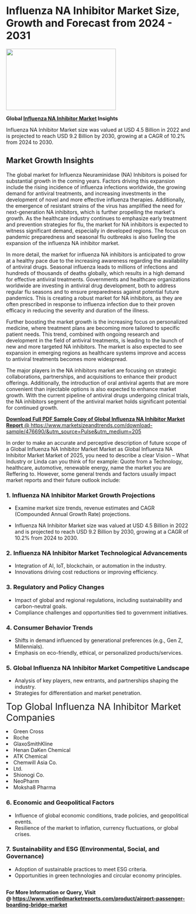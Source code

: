 <H1>Influenza NA Inhibitor Market Size, Growth and Forecast from 2024 - 2031</H1><img class="aligncenter size-medium wp-image-584254" src="https://thirdeyenews.in/wp-content/uploads/2024/09/Global-Market-Research-300x168.jpeg" alt="" width="300" height="168" /><p><strong>Global&nbsp;<a href="https://www.marketsizeandtrends.com/download-sample/476690/&amp;utm_source=Pulse&amp;utm_medium=205">Influenza NA Inhibitor Market</a> Insights</strong></p><p>Influenza NA Inhibitor Market size was valued at USD 4.5 Billion in 2022 and is projected to reach USD 9.2 Billion by 2030, growing at a CAGR of 10.2% from 2024 to 2030.</p><p><h2>Market Growth Insights</h2> <p>The global market for Influenza Neuraminidase (NA) Inhibitors is poised for substantial growth in the coming years. Factors driving this expansion include the rising incidence of influenza infections worldwide, the growing demand for antiviral treatments, and increasing investments in the development of novel and more effective influenza therapies. Additionally, the emergence of resistant strains of the virus has amplified the need for next-generation NA inhibitors, which is further propelling the market's growth. As the healthcare industry continues to emphasize early treatment and prevention strategies for flu, the market for NA inhibitors is expected to witness significant demand, especially in developed regions. The focus on pandemic preparedness and seasonal flu outbreaks is also fueling the expansion of the influenza NA inhibitor market.</p> <p><a href="#"></a></p> <p>In more detail, the market for influenza NA inhibitors is anticipated to grow at a healthy pace due to the increasing awareness regarding the availability of antiviral drugs. Seasonal influenza leads to millions of infections and hundreds of thousands of deaths globally, which results in a high demand for effective antiviral treatments. Governments and healthcare organizations worldwide are investing in antiviral drug development, both to address regular flu seasons and to ensure preparedness against potential future pandemics. This is creating a robust market for NA inhibitors, as they are often prescribed in response to influenza infection due to their proven efficacy in reducing the severity and duration of the illness.</p> <p>Further boosting the market growth is the increasing focus on personalized medicine, where treatment plans are becoming more tailored to specific patient needs. This trend, combined with ongoing research and development in the field of antiviral treatments, is leading to the launch of new and more targeted NA inhibitors. The market is also expected to see expansion in emerging regions as healthcare systems improve and access to antiviral treatments becomes more widespread.</p> <p>The major players in the NA inhibitors market are focusing on strategic collaborations, partnerships, and acquisitions to enhance their product offerings. Additionally, the introduction of oral antiviral agents that are more convenient than injectable options is also expected to enhance market growth. With the current pipeline of antiviral drugs undergoing clinical trials, the NA inhibitors segment of the antiviral market holds significant potential for continued growth.</p> <p><a href="#"></p><p><span class=""><strong>Download Full PDF Sample Copy of Global Influenza NA Inhibitor Market Report</strong> @ <a href="https://www.marketsizeandtrends.com/download-sample/476690/&amp;utm_source=Pulse&amp;utm_medium=205" target="_blank">https://www.marketsizeandtrends.com/download-sample/476690/&amp;utm_source=Pulse&amp;utm_medium=205</a></span></p><p>In order to make an accurate and perceptive description of future scope of a Global&nbsp;Influenza NA Inhibitor Market Market as Global&nbsp;Influenza NA Inhibitor Market Market of 2025, you need to describe a clear Vision &ndash; What Industry or Linda can you think of for example: Quote from a Technology, healthcare, automotive, renewable energy, name the market you are Reffering to. However, some general trends and factors usually impact market reports and their future outlook include:</p><h3>1.&nbsp;<strong>Influenza NA Inhibitor Market Growth Projections</strong></h3><ul><li>Examine market size trends, revenue estimates and CAGR (Compounded Annual Growth Rate) projections.</li><li><p>Influenza NA Inhibitor Market size was valued at USD 4.5 Billion in 2022 and is projected to reach USD 9.2 Billion by 2030, growing at a CAGR of 10.2% from 2024 to 2030.</p></li></ul><h3>2.&nbsp;<strong>Influenza NA Inhibitor Market Technological Advancements</strong></h3><ul><li>Integration of AI, IoT, blockchain, or automation in the industry.</li><li>Innovations driving cost reductions or improving efficiency.</li></ul><h3>3.&nbsp;<strong>Regulatory and Policy Changes</strong></h3><ul><li>Impact of global and regional regulations, including sustainability and carbon-neutral goals.</li><li>Compliance challenges and opportunities tied to government initiatives.</li></ul><h3>4.&nbsp;<strong>Consumer Behavior Trends</strong></h3><ul><li>Shifts in demand influenced by generational preferences (e.g., Gen Z, Millennials).</li><li>Emphasis on eco-friendly, ethical, or personalized products/services.</li></ul><h3>5.&nbsp;<strong>Global Influenza NA Inhibitor Market Competitive Landscape</strong></h3><ul><li>Analysis of key players, new entrants, and partnerships shaping the industry.</li><li>Strategies for differentiation and market penetration.</li></ul><p data-pm-slice="1 1 []"><span style="color: inherit; font-family: inherit; font-size: 25px;">Top Global Influenza NA Inhibitor Market Companies</span></p><div class="" data-test-id=""><p><li>Green Cross</li><li> Roche</li><li> GlaxoSmithKline</li><li> Henan DaKen Chemical</li><li> ATK Chemical</li><li> Chemwill Asia Co.</li><li>Ltd.</li><li> Shionogi Co.</li><li> NeoPharm</li><li> Moksha8 Pharma</li></p></div><h3>6.&nbsp;<strong>Economic and Geopolitical Factors</strong></h3><ul><li>Influence of global economic conditions, trade policies, and geopolitical events.</li><li>Resilience of the market to inflation, currency fluctuations, or global crises.</li></ul><h3>7.&nbsp;<strong>Sustainability and ESG (Environmental, Social, and Governance)</strong></h3><ul><li>Adoption of sustainable practices to meet ESG criteria.</li><li>Opportunities in green technologies and circular economy principles.</li></ul><h2><strong style="font-size: 14px;">For More Information or Query, Visit @&nbsp;</strong><a style="background-color: #ffffff; font-size: 14px;" href="https://www.marketsizeandtrends.com/report/influenza-na-inhibitor-market/" target="_blank">https://www.verifiedmarketreports.com/product/airport-passenger-boarding-bridge-market</a></h2>

